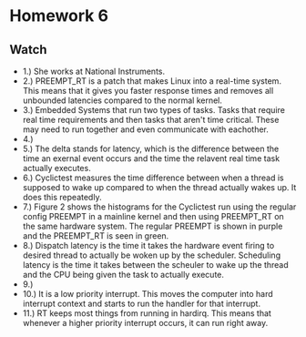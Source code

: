 # Homework 6
## Watch
* 1.) She works at National Instruments.
* 2.) PREEMPT_RT is a patch that makes Linux into a real-time system. This 
means that it gives you faster response times and removes all unbounded
latencies compared to the normal kernel.
* 3.) Embedded Systems that run two types of tasks. Tasks that require real
time requirements and then tasks that aren't time critical. These may need 
to run together and even communicate with eachother.
* 4.)
* 5.) The delta stands for latency, which is the difference between the
time an exernal event occurs and the time the relavent real time task 
actually executes.
* 6.) Cyclictest measures the time difference between when a thread is 
supposed to wake up compared to when the thread actually wakes up. It does
this repeatedly.
* 7.) Figure 2 shows the histograms for the Cyclictest run using the 
regular config PREEMPT in a mainline kernel and then using PREEMPT_RT on the 
same hardware system. The regular PREEMPT is shown in purple and the 
PREEMPT_RT is seen in green.
* 8.) Dispatch latency is the time it takes the hardware event firing to
desired thread to actually be woken up by the scheduler. Scheduling latency
is the time it takes between the scheuler to wake up the thread and the CPU
being given the task to actually execute.
* 9.)
* 10.) It is a low priority interrupt. This moves the computer into hard
interrupt context and starts to run the handler for that interrupt. 
* 11.) RT keeps most things from running in hardirq. This means that 
whenever a higher priority interrupt occurs, it can run right away.